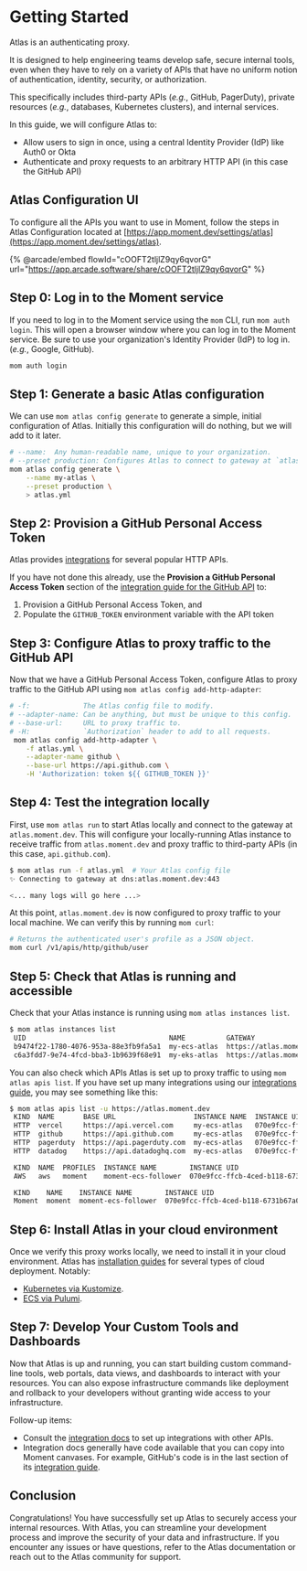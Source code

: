 # Getting Started

Atlas is an authenticating proxy.

It is designed to help engineering teams develop safe, secure internal tools, even when they have to rely on a variety of APIs that have no uniform notion of authentication, identity, security, or authorization.

This specifically includes third-party APIs (_e.g._, GitHub, PagerDuty), private resources (_e.g._, databases, Kubernetes clusters), and internal services.

In this guide, we will configure Atlas to:

* Allow users to sign in once, using a central Identity Provider (IdP) like Auth0 or Okta
* Authenticate and proxy requests to an arbitrary HTTP API (in this case the GitHub API)

## Atlas Configuration UI

To configure all the APIs you want to use in Moment, follow the steps in Atlas Configuration located at [https://app.moment.dev/settings/atlas](https://app.moment.dev/settings/atlas).

{% @arcade/embed flowId="cOOFT2tljlZ9qy6qvorG" url="https://app.arcade.software/share/cOOFT2tljlZ9qy6qvorG" %}

## Step 0: Log in to the Moment service

If you need to log in to the Moment service using the `mom` CLI, run `mom auth login`. This will open a browser window where you can log in to the Moment service. Be sure to use your organization's Identity Provider (IdP) to log in. (_e.g._, Google, GitHub).

```sh
mom auth login
```

## Step 1: Generate a basic Atlas configuration

We can use `mom atlas config generate` to generate a simple, initial configuration of Atlas. Initially this configuration will do nothing, but we will add to it later.

```sh
# --name:  Any human-readable name, unique to your organization.
# --preset production: Configures Atlas to connect to gateway at `atlas.moment.dev`.
mom atlas config generate \
    --name my-atlas \
    --preset production \
    > atlas.yml
```

## Step 2: Provision a GitHub Personal Access Token

Atlas provides [integrations](integrations/) for several popular HTTP APIs.

If you have not done this already, use the **Provision a GitHub Personal Access Token** section of the [integration guide for the GitHub API](integrations/github.md) to:

1. Provision a GitHub Personal Access Token, and
2. Populate the `GITHUB_TOKEN` environment variable with the API token

## Step 3: Configure Atlas to proxy traffic to the GitHub API

Now that we have a GitHub Personal Access Token, configure Atlas to proxy traffic to the GitHub API using `mom atlas config add-http-adapter`:

```sh
# -f:             The Atlas config file to modify.
# --adapter-name: Can be anything, but must be unique to this config.
# --base-url:     URL to proxy traffic to.
# -H:             `Authorization` header to add to all requests.
 mom atlas config add-http-adapter \
    -f atlas.yml \
    --adapter-name github \
    --base-url https://api.github.com \
    -H 'Authorization: token ${{ GITHUB_TOKEN }}'
```

## Step 4: Test the integration locally

First, use `mom atlas run` to start Atlas locally and connect to the gateway at `atlas.moment.dev`. This will configure your locally-running Atlas instance to receive traffic from `atlas.moment.dev` and proxy traffic to third-party APIs (in this case, `api.github.com`).

```sh
$ mom atlas run -f atlas.yml  # Your Atlas config file
✨ Connecting to gateway at dns:atlas.moment.dev:443

<... many logs will go here ...>
```

At this point, `atlas.moment.dev` is now configured to proxy traffic to your local machine. We can verify this by running `mom curl`:

```sh
# Returns the authenticated user's profile as a JSON object.
mom curl /v1/apis/http/github/user
```

## Step 5: Check that Atlas is running and accessible

Check that your Atlas instance is running using `mom atlas instances list`.

```sh
$ mom atlas instances list
 UID                                   NAME          GATEWAY                   OWNER        APIS  IDPS
 b9474f22-1780-4076-953a-88e3fb9fa5a1  my-ecs-atlas  https://atlas.moment.dev  example.com     7  Auth0
 c6a3fdd7-9e74-4fcd-bba3-1b9639f68e91  my-eks-atlas  https://atlas.moment.dev  example.com     7  Auth0
```

You can also check which APIs Atlas is set up to proxy traffic to using `mom atlas apis list`. If you have set up many integrations using our [integrations guide](integrations/), you may see something like this:

```sh
$ mom atlas apis list -u https://atlas.moment.dev
 KIND  NAME       BASE URL                   INSTANCE NAME  INSTANCE UID
 HTTP  vercel     https://api.vercel.com     my-ecs-atlas   070e9fcc-ffcb-4ced-b118-6731b67a0a4b
 HTTP  github     https://api.github.com     my-ecs-atlas   070e9fcc-ffcb-4ced-b118-6731b67a0a4b
 HTTP  pagerduty  https://api.pagerduty.com  my-ecs-atlas   070e9fcc-ffcb-4ced-b118-6731b67a0a4b
 HTTP  datadog    https://api.datadoghq.com  my-ecs-atlas   070e9fcc-ffcb-4ced-b118-6731b67a0a4b

 KIND  NAME  PROFILES  INSTANCE NAME        INSTANCE UID
 AWS   aws   moment    moment-ecs-follower  070e9fcc-ffcb-4ced-b118-6731b67a0a4b

 KIND    NAME    INSTANCE NAME        INSTANCE UID
 Moment  moment  moment-ecs-follower  070e9fcc-ffcb-4ced-b118-6731b67a0a4b
```

## Step 6: Install Atlas in your cloud environment

Once we verify this proxy works locally, we need to install it in your cloud environment. Atlas has [installation guides](Installations/) for several types of cloud deployment. Notably:

* [Kubernetes via Kustomize](Installations/kubernetes.md).
* [ECS via Pulumi](Installations/ecs.md).

## Step 7: Develop Your Custom Tools and Dashboards

Now that Atlas is up and running, you can start building custom command-line tools, web portals, data views, and dashboards to interact with your resources. You can also expose infrastructure commands like deployment and rollback to your developers without granting wide access to your infrastructure.

Follow-up items:

* Consult the [integration docs](integrations/) to set up integrations with other APIs.
* Integration docs generally have code available that you can copy into Moment canvases. For example, GitHub's code is in the last section of its [integration guide](integrations/github.md).

## Conclusion

Congratulations! You have successfully set up Atlas to securely access your internal resources. With Atlas, you can streamline your development process and improve the security of your data and infrastructure. If you encounter any issues or have questions, refer to the Atlas documentation or reach out to the Atlas community for support.
